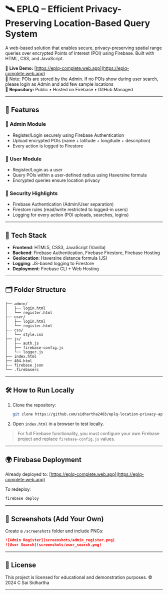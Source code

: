 # 🛰️ EPLQ – Efficient Privacy-Preserving Location-Based Query System

A web-based solution that enables secure, privacy-preserving spatial range queries over encrypted Points of Interest (POI) using Firebase. Built with HTML, CSS, and JavaScript.

🔗 **Live Demo:** [https://eplq-complete.web.app](https://eplq-complete.web.app)  
🧪 Note: POIs are stored by the Admin. If no POIs show during user search, please login as Admin and add few  sample locations  
📂 **Repository:** Public • Hosted on Firebase • GitHub Managed

---

## 🚀 Features

### 👤 Admin Module
- Register/Login securely using Firebase Authentication
- Upload encrypted POIs (name + latitude + longitude + description)
- Every action is logged to Firestore

### 🙋 User Module
- Register/Login as a user
- Query POIs within a user-defined radius using Haversine formula
- Encrypted queries ensure location privacy

### 🔐 Security Highlights
- Firebase Authentication (Admin/User separation)
- Firestore rules (read/write restricted to logged-in users)
- Logging for every action (POI uploads, searches, logins)

---

## 🧰 Tech Stack

- **Frontend**: HTML5, CSS3, JavaScript (Vanilla)
- **Backend**: Firebase Authentication, Firebase Firestore, Firebase Hosting
- **Geolocation**: Haversine distance formula (JS)
- **Logging**: JS-based logging to Firestore
- **Deployment**: Firebase CLI + Web Hosting

---

## 🗂️ Folder Structure

```
├── admin/
│   ├── login.html
│   └── register.html
├── user/
│   ├── login.html
│   └── register.html
├── css/
│   └── style.css
├── js/
│   ├── auth.js
│   ├── firebase-config.js
│   └── logger.js
├── index.html
├── 404.html
├── firebase.json
└── .firebaserc
```

---

## 🛠️ How to Run Locally

1. Clone the repository:
   ```bash
   git clone https://github.com/sidhartha2403/eplq-location-privacy-app.git
   ```
2. Open `index.html` in a browser to test locally.

> For full Firebase functionality, you must configure your own Firebase project and replace `firebase-config.js` values.

---

## 🌍 Firebase Deployment

Already deployed to: [https://eplq-complete.web.app](https://eplq-complete.web.app)

To redeploy:
```bash
firebase deploy
```

---

## 📸 Screenshots (Add Your Own)
Create a `/screenshots` folder and include PNGs:

```md
![Admin Register](screenshots/admin_register.png)
![User Search](screenshots/user_search.png)
```

---

## 📌 License

This project is licensed for educational and demonstration purposes.
© 2024 C Sai Sidhartha

---
